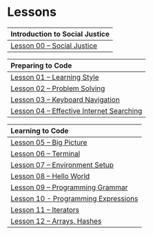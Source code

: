 # Lessons

| Introduction to Social Justice |
| :--- |
|[Lesson 00 – Social Justice](00-social-justice/) |

| Preparing to Code |
| :--- |
| [Lesson 01 – Learning Style](01-learning-style/) |
| [Lesson 02 – Problem Solving](02-problem-solving/) |
| [Lesson 03 – Keyboard Navigation](03-keyboard-navigation/) |
| [Lesson 04 – Effective Internet Searching](04-effective-internet-searching/) |

| Learning to Code |
| :--- |
| [Lesson 05 – Big Picture](05-big-picture/) |
| [Lesson 06 – Terminal](06-terminal/) |
| [Lesson 07 – Environment Setup](07-environment-setup/) |
| [Lesson 08 – Hello World](08-hello-world/) |
| [Lesson 09 – Programming Grammar](09-programming-grammar/) |
| [Lesson 10 - Programming Expressions](10-programming-expressions/) |
| [Lesson 11 – Iterators](11-iterators/) |
| [Lesson 12 – Arrays, Hashes](12-basic-data-structs/) |
